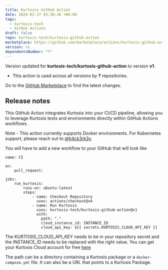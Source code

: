 ```yaml
---
title: Kurtosis GitHub Action
date: 2024-02-27 03:30:26 +00:00
tags:
  - kurtosis-tech
  - GitHub Actions
draft: false
repo: kurtosis-tech/kurtosis-github-action
marketplace: https://github.com/marketplace/actions/kurtosis-github-action
version: v1
dependentsNumber: "?"
---
```



Version updated for **kurtosis-tech/kurtosis-github-action** to version **v1**.
- This action is used across all versions by **?** repositories.

Go to the [GitHub Marketplace](https://github.com/marketplace/actions/kurtosis-github-action) to find the latest changes.

## Release notes

This GitHub Action integrates Kurtosis into your CI/CD pipeline, allowing you to leverage Kurtosis tests and environments directly within GitHub Actions workflows.

Note - This action currently supports Docker environments. For Kubernetes support, please reach out to [@h4ck3rk3y](https://github.com/h4ck3rk3y).

You will have to add a new workflow to your GitHub that will look like

```
name: CI

on:
    pull_request:

jobs:
    run_kurtosis:
        runs-on: ubuntu-latest
        steps:
            - name: Checkout Repository
              uses: actions/checkout@v4    
            - name: Run Kurtosis
              uses: kurtosis-tech/kurtosis-github-action@v1
              with:
                path: "."
                cloud_instance_id: INSTANCE_ID
                cloud_api_key: ${{ secrets.KURTOSIS_CLOUD_API_KEY }}
```

The KURTOSIS_CLOUD_API_KEY needs to be in your repository secret and the INSTANCE_ID needs to be replaced with the right value. You can get your Kurtosis Cloud account for free [here](https://cloud.kurtosis.com/)

The path can be a directory containing a Kurtosis package or a `docker-compose.yml` file. It can also be a URL that points to a Kurtosis Package.
